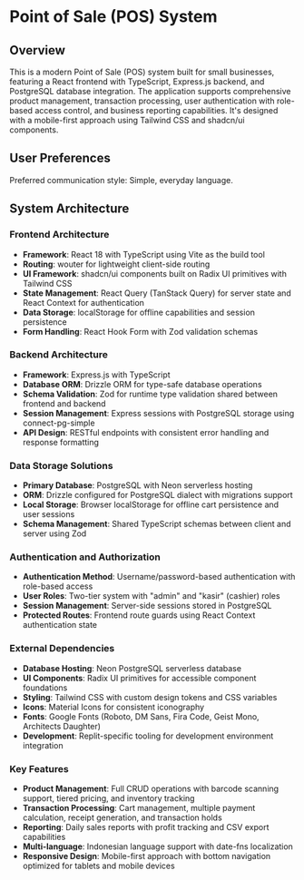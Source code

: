 # Point of Sale (POS) System

## Overview
This is a modern Point of Sale (POS) system built for small businesses, featuring a React frontend with TypeScript, Express.js backend, and PostgreSQL database integration. The application supports comprehensive product management, transaction processing, user authentication with role-based access control, and business reporting capabilities. It's designed with a mobile-first approach using Tailwind CSS and shadcn/ui components.

## User Preferences
Preferred communication style: Simple, everyday language.

## System Architecture

### Frontend Architecture
- **Framework**: React 18 with TypeScript using Vite as the build tool
- **Routing**: wouter for lightweight client-side routing
- **UI Framework**: shadcn/ui components built on Radix UI primitives with Tailwind CSS
- **State Management**: React Query (TanStack Query) for server state and React Context for authentication
- **Data Storage**: localStorage for offline capabilities and session persistence
- **Form Handling**: React Hook Form with Zod validation schemas

### Backend Architecture
- **Framework**: Express.js with TypeScript
- **Database ORM**: Drizzle ORM for type-safe database operations
- **Schema Validation**: Zod for runtime type validation shared between frontend and backend
- **Session Management**: Express sessions with PostgreSQL storage using connect-pg-simple
- **API Design**: RESTful endpoints with consistent error handling and response formatting

### Data Storage Solutions
- **Primary Database**: PostgreSQL with Neon serverless hosting
- **ORM**: Drizzle configured for PostgreSQL dialect with migrations support
- **Local Storage**: Browser localStorage for offline cart persistence and user sessions
- **Schema Management**: Shared TypeScript schemas between client and server using Zod

### Authentication and Authorization
- **Authentication Method**: Username/password-based authentication with role-based access
- **User Roles**: Two-tier system with "admin" and "kasir" (cashier) roles
- **Session Management**: Server-side sessions stored in PostgreSQL
- **Protected Routes**: Frontend route guards using React Context authentication state

### External Dependencies
- **Database Hosting**: Neon PostgreSQL serverless database
- **UI Components**: Radix UI primitives for accessible component foundations
- **Styling**: Tailwind CSS with custom design tokens and CSS variables
- **Icons**: Material Icons for consistent iconography
- **Fonts**: Google Fonts (Roboto, DM Sans, Fira Code, Geist Mono, Architects Daughter)
- **Development**: Replit-specific tooling for development environment integration

### Key Features
- **Product Management**: Full CRUD operations with barcode scanning support, tiered pricing, and inventory tracking
- **Transaction Processing**: Cart management, multiple payment calculation, receipt generation, and transaction holds
- **Reporting**: Daily sales reports with profit tracking and CSV export capabilities
- **Multi-language**: Indonesian language support with date-fns localization
- **Responsive Design**: Mobile-first approach with bottom navigation optimized for tablets and mobile devices